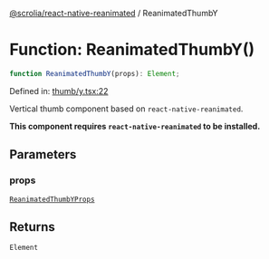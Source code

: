 [@scrolia/react-native-reanimated](../README.md) / ReanimatedThumbY

# Function: ReanimatedThumbY()

```ts
function ReanimatedThumbY(props): Element;
```

Defined in: [thumb/y.tsx:22](https://github.com/scrolia/react-native/blob/18a2549a1dd6520258081448edde7edcb687a096/packages/react-native-reanimated/src/thumb/y.tsx#L22)

Vertical thumb component based on `react-native-reanimated`.

**This component requires `react-native-reanimated` to be installed.**

## Parameters

### props

[`ReanimatedThumbYProps`](../type-aliases/ReanimatedThumbYProps.md)

## Returns

`Element`
